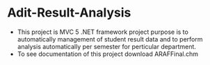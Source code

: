 # Adit-Result-Analysis
- This project is MVC 5 .NET framework project purpose is to automatically management of student result data and to perform analysis automatically per semester for perticular department.
- To see documentation of this project download ARAFFinal.chm
